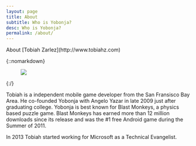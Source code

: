 ```yaml
---
layout: page
title: About
subtitle: Who is Yobonja?
desc: Who is Yobonja?
permalink: /about/
---
```


<div class="pretty-links">

<div class="lead lead-about">About [Tobiah Zarlez](http://www.tobiahz.com)
</div>

{::nomarkdown} 
<figure class="site-profile">
    <img src="{{ site.baseurl }}/assets/img/profile.jpg">
</figure>
{:/}

Tobiah is a independent mobile game developer from the San Fransisco Bay Area. He co-founded Yobonja with Angelo Yazar in late 2009 just after graduating college. Yobonja is best known for Blast Monkeys, a physics based puzzle game. Blast Monkeys has earned more than 12 million downloads since its release and was the #1 free Android game during the Summer of 2011.

In 2013 Tobiah started working for Microsoft as a Technical Evangelist.

</div>

